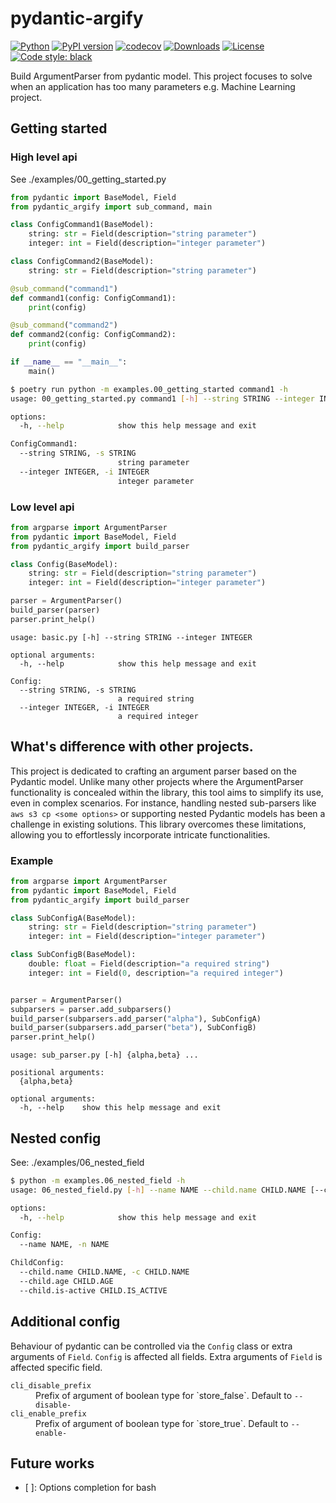 # pydantic-argify
[![Python](https://img.shields.io/pypi/pyversions/pydantic-argify.svg)](https://pypi.org/project/pydantic-argify/)
[![PyPI version](https://badge.fury.io/py/pydantic-argify.svg)](https://badge.fury.io/py/pydantic-argify)
[![codecov](https://codecov.io/gh/elda27/pydantic_argify/branch/main/graph/badge.svg?token=GLqGNtE7Df)](https://codecov.io/gh/elda27/pydantic_argify)
[![Downloads](https://static.pepy.tech/badge/pydantic-argify)](https://pepy.tech/project/pydantic-argify)
[![License](https://img.shields.io/pypi/l/pydantic-argify.svg)](https://github.com/google/pydantic_argify/blob/main/LICENSE)
[![Code style: black](https://img.shields.io/badge/code%20style-black-000000.svg)](https://github.com/psf/black)

Build ArgumentParser from pydantic model.
This project focuses to solve when an application has too many parameters e.g. Machine Learning project.

## Getting started
### High level api

See ./examples/00_getting_started.py
```python
from pydantic import BaseModel, Field
from pydantic_argify import sub_command, main

class ConfigCommand1(BaseModel):
    string: str = Field(description="string parameter")
    integer: int = Field(description="integer parameter")

class ConfigCommand2(BaseModel):
    string: str = Field(description="string parameter")

@sub_command("command1")
def command1(config: ConfigCommand1):
    print(config)

@sub_command("command2")
def command2(config: ConfigCommand2):
    print(config)

if __name__ == "__main__":
    main()
```

```bash
$ poetry run python -m examples.00_getting_started command1 -h
usage: 00_getting_started.py command1 [-h] --string STRING --integer INTEGER

options:
  -h, --help            show this help message and exit

ConfigCommand1:
  --string STRING, -s STRING
                        string parameter
  --integer INTEGER, -i INTEGER
                        integer parameter
```

### Low level api
```python
from argparse import ArgumentParser
from pydantic import BaseModel, Field
from pydantic_argify import build_parser

class Config(BaseModel):
    string: str = Field(description="string parameter")
    integer: int = Field(description="integer parameter")

parser = ArgumentParser()
build_parser(parser)
parser.print_help()
```

```
usage: basic.py [-h] --string STRING --integer INTEGER

optional arguments:
  -h, --help            show this help message and exit

Config:
  --string STRING, -s STRING
                        a required string
  --integer INTEGER, -i INTEGER
                        a required integer
```

## What's difference with other projects.
This project is dedicated to crafting an argument parser based on the Pydantic model.
Unlike many other projects where the ArgumentParser functionality is concealed within the library, 
this tool aims to simplify its use, even in complex scenarios. 
For instance, handling nested sub-parsers like `aws s3 cp <some options>` 
or supporting nested Pydantic models has been a challenge in existing solutions. 
This library overcomes these limitations, allowing you to effortlessly incorporate intricate functionalities.

### Example 
```python
from argparse import ArgumentParser
from pydantic import BaseModel, Field
from pydantic_argify import build_parser

class SubConfigA(BaseModel):
    string: str = Field(description="string parameter")
    integer: int = Field(description="integer parameter")

class SubConfigB(BaseModel):
    double: float = Field(description="a required string")
    integer: int = Field(0, description="a required integer")


parser = ArgumentParser()
subparsers = parser.add_subparsers()
build_parser(subparsers.add_parser("alpha"), SubConfigA)
build_parser(subparsers.add_parser("beta"), SubConfigB)
parser.print_help()
```

```
usage: sub_parser.py [-h] {alpha,beta} ...

positional arguments:
  {alpha,beta}

optional arguments:
  -h, --help    show this help message and exit
```

## Nested config
See: ./examples/06_nested_field

```bash
$ python -m examples.06_nested_field -h
usage: 06_nested_field.py [-h] --name NAME --child.name CHILD.NAME [--child.age CHILD.AGE] --child.is-active CHILD.IS_ACTIVE

options:
  -h, --help            show this help message and exit

Config:
  --name NAME, -n NAME

ChildConfig:
  --child.name CHILD.NAME, -c CHILD.NAME
  --child.age CHILD.AGE
  --child.is-active CHILD.IS_ACTIVE
```

## Additional config
Behaviour of pydantic can be controlled via the `Config` class or extra arguments of `Field`.
`Config` is affected all fields.
Extra arguments of `Field` is affected specific field. 


<dl>
  <dt><code>cli_disable_prefix</code></dt>
  <dd>Prefix of argument of boolean type for `store_false`. Default to <code>--disable-</code></dd>

  <dt><code>cli_enable_prefix</code></dt>
  <dd>Prefix of argument of boolean type for `store_true`. Default to <code>--enable-</code></dd>
</dl>


## Future works

- [ ]: Options completion for bash
